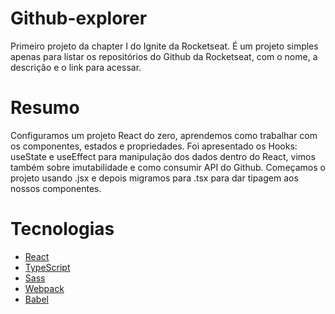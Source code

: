 # Github-explorer
Primeiro projeto da chapter I do Ignite da Rocketseat. É um projeto simples apenas para listar os repositórios do Github da Rocketseat, com o nome, a descrição e o link para acessar.
##
# Resumo
Configuramos um projeto React do zero, aprendemos como trabalhar com os componentes, estados e propriedades. Foi apresentado os Hooks: useState e useEffect para manipulação dos dados dentro do React, vimos também sobre imutabilidade e como consumir API do Github. Começamos o projeto usando .jsx e depois migramos para .tsx para dar tipagem aos nossos componentes. 
##
# Tecnologias
- [React](https://pt-br.reactjs.org/)
- [TypeScript](https://www.typescriptlang.org/)
- [Sass](https://sass-lang.com/)
- [Webpack](https://webpack.js.org/)
- [Babel](https://babeljs.io/)
